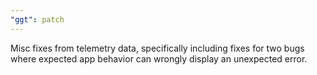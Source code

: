 ```yaml
---
"ggt": patch
---
```


Misc fixes from telemetry data, specifically including fixes for two bugs where expected app behavior can wrongly display an unexpected error.
